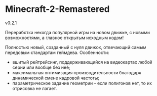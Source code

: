 # Minecraft-2-Remastered

v0.2.1

Переработка некогда популярной игры на новом движке, с новыми возможностями, а главное открытым исходным кодом!

Полностью новый, созданный с нуля движок, отвечающий самым передовым стандартам геймдева. Особенности:

- вшитый рейтрейсинг, поддерживающийся на видеокартах любой серии или вообще без неё;
- максимальная оптимизация производительности благодаря динамической смене кадровой частоты;
- параметрическое задание геометрии - если полигонов нет, то их отрисовка не лагает.
